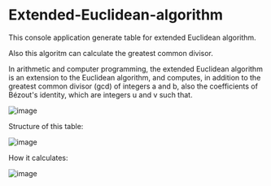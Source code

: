 # Extended-Euclidean-algorithm
This console application generate table for extended Euclidean algorithm.

Also this algoritm can calculate the greatest common divisor.

In arithmetic and computer programming, the extended Euclidean algorithm is an extension to the Euclidean algorithm, and computes, in addition to the greatest common divisor (gcd) of integers a and b, also the coefficients of Bézout's identity, which are integers u and v such that.

![image](https://user-images.githubusercontent.com/106281054/170533482-82270ebb-bebc-490f-8e4d-835faee28227.png)

Structure of this table:

![image](https://user-images.githubusercontent.com/106281054/170527361-04eac230-4eea-4212-abbd-10e49cea0e32.png)

How it calculates:

![image](https://user-images.githubusercontent.com/106281054/170532670-3521cfa2-d4dd-40b1-a4bd-a637545fd230.png)


